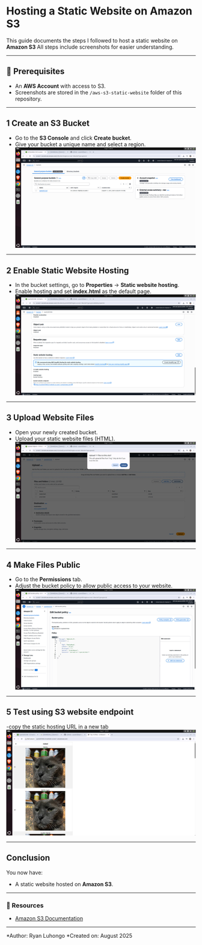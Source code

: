 
#  Hosting a Static Website on Amazon S3 

This guide documents the steps I followed to host a static website on **Amazon S3**
All steps include screenshots for easier understanding.

---

## 📌 Prerequisites
- An **AWS Account** with access to S3.
- Screenshots are stored in the `/aws-s3-static-website` folder of this repository.

---

## 1 Create an S3 Bucket
- Go to the **S3 Console** and click **Create bucket**.
- Give your bucket a unique name and select a region.  
![Create Bucket](/image1.jpeg)

---
## 2 Enable Static Website Hosting
- In the bucket settings, go to **Properties** → **Static website hosting**.
- Enable hosting and set **index.html** as the default page.  
![Enable Hosting](/image2.jpeg)


---
## 3 Upload Website Files
- Open your newly created bucket.
- Upload your static website files (HTML).  
![Upload Files](/image4.jpeg)

---
## 4 Make Files Public
- Go to the **Permissions** tab.
- Adjust the bucket policy to allow public access to your website.  
![Set Permissions](/image5.jpeg)


---
## 5 Test using S3 website endpoint
-copy the static hosting URL in a new tab
![Testing](/image6.jpeg)


---
## Conclusion
You now have:
- A static website hosted on **Amazon S3**.

---

### 📖 Resources
- [Amazon S3 Documentation](https://docs.aws.amazon.com/s3/)

---

*Author: Ryan Luhongo
*Created on: August 2025
